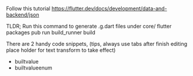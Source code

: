 Follow this tutorial
https://flutter.dev/docs/development/data-and-backend/json

TLDR;
Run this command to generate .g.dart files under core/
flutter packages pub run build_runner build

There are 2 handy code snippets, (tips, always use tabs after finish editing place holder for text transform to take effect)

- builtvalue
- builtvalueenum
